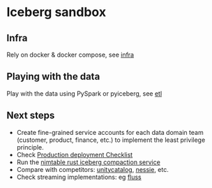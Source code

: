 # Iceberg sandbox

## Infra

Rely on docker & docker compose, see [infra](./infra/README.md)

## Playing with the data

Play with the data using PySpark or pyiceberg, see [etl](./etl/README.md)


## Next steps

* Create fine-grained service accounts for each data domain team (customer, product, finance, etc.) to implement the least privilege principle.
* Check [Production deployment Checklist](https://docs.lakekeeper.io/docs/nightly/production/)
* Run the [nimtable rust iceberg compaction service](https://github.com/nimtable/iceberg-compaction)
* Compare with competitors: [unitycatalog](https://github.com/unitycatalog/unitycatalog), [nessie](https://github.com/projectnessie/nessie), etc.
* Check streaming implementations: eg [fluss](https://github.com/apache/fluss)
